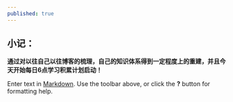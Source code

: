 ```yaml
---
published: true
---
```

## 小记：


**通过对以往自己以往博客的梳理，自己的知识体系得到一定程度上的重建，并且今天开始每日6点学习积累计划启动！**

Enter text in [Markdown](http://daringfireball.net/projects/markdown/). Use the toolbar above, or click the **?** button for formatting help.
